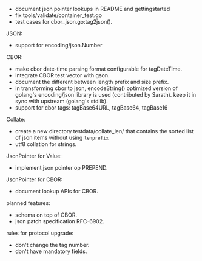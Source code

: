 * document json pointer lookups in README and gettingstarted
* fix tools/validate/container_test.go
* test cases for cbor_json.go:tag2json().

JSON:

* support for encoding/json.Number

CBOR:

* make cbor date-time parsing format configurable for tagDateTime.
* integrate CBOR test vector with gson.
* document the different between length prefix and size prefix.
* in transforming cbor to json, encodeString() optimized version of golang's
  encoding/json library is used (contributed by Sarath). keep it in sync with
  upstream (golang's stdlib).
* support for cbor tags: tagBase64URL, tagBase64, tagBase16

Collate:

* create a new directory testdata/collate_len/ that contains the sorted list of json
  items without using `lenprefix`
* utf8 collation for strings.

JsonPointer for Value:

* implement json pointer op PREPEND.

JsonPointer for CBOR:

* document lookup APIs for CBOR.

planned features:

* schema on top of CBOR.
* json patch specification RFC-6902.

rules for protocol upgrade:

* don't change the tag number.
* don't have mandatory fields.

